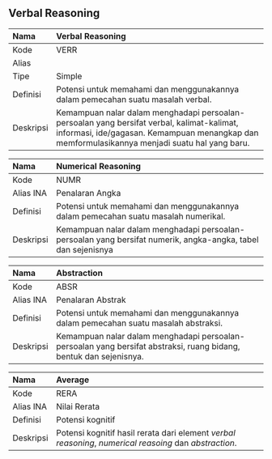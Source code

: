 ## Verbal Reasoning
Nama | Verbal Reasoning
:----|:----
Kode | VERR
Alias |
Tipe | Simple
Definisi | Potensi untuk memahami dan menggunakannya dalam pemecahan suatu masalah verbal.
Deskripsi | Kemampuan nalar dalam menghadapi persoalan-persoalan yang bersifat verbal, kalimat-kalimat, informasi, ide/gagasan. Kemampuan menangkap dan memformulasikannya menjadi suatu hal yang baru.


Nama  | Numerical Reasoning
:-----|:----
Kode  | NUMR
Alias INA | Penalaran Angka
Definisi | Potensi untuk memahami dan menggunakannya dalam pemecahan suatu masalah numerikal.
Deskripsi | Kemampuan nalar dalam menghadapi persoalan-persoalan yang bersifat numerik, angka-angka, tabel dan sejenisnya


Nama  | Abstraction
:-----|:----
Kode  | ABSR
Alias INA | Penalaran Abstrak
Definisi | Potensi untuk memahami dan menggunakannya dalam pemecahan suatu masalah abstraksi.
Deskripsi | Kemampuan nalar dalam menghadapi persoalan-persoalan yang bersifat abstraksi, ruang bidang, bentuk dan sejenisnya.


Nama  | Average
:-----|:----
Kode  | RERA
Alias INA | Nilai Rerata
Definisi | Potensi kognitif
Deskripsi | Potensi kognitif hasil rerata dari element *verbal reasoning*, *numerical reasoing* dan *abstraction*. 
